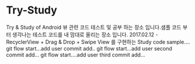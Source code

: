 # Try-Study
Try &amp; Study of Android
뷰 관련 코드 테스트 및 공부 하는 장소 입니다.샘플 코드 부터 생각나는 테스트 코드를 내 맘대로 올리는 장소 입니다.
2017.02.12 - RecyclerView + Drag & Drop + Swipe View 를 구현하는 Study code sample.... 
git flow start...add user commit add..
git flow start...add user second commit add...
git flow start....add user  third commit add...
